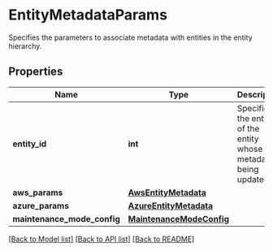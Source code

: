 # EntityMetadataParams

Specifies the parameters to associate metadata with entities in the entity hierarchy.

## Properties
Name | Type | Description | Notes
------------ | ------------- | ------------- | -------------
**entity_id** | **int** | Specifies the entity id of the entity whose metadata is being updated. | 
**aws_params** | [**AwsEntityMetadata**](AwsEntityMetadata.md) |  | [optional] 
**azure_params** | [**AzureEntityMetadata**](AzureEntityMetadata.md) |  | [optional] 
**maintenance_mode_config** | [**MaintenanceModeConfig**](MaintenanceModeConfig.md) |  | [optional] 

[[Back to Model list]](../README.md#documentation-for-models) [[Back to API list]](../README.md#documentation-for-api-endpoints) [[Back to README]](../README.md)


